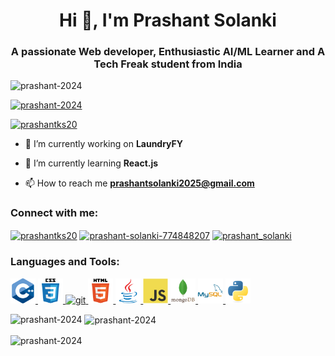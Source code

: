 <h1 align="center">Hi 👋, I'm Prashant Solanki</h1>
<h3 align="center">A passionate Web developer, Enthusiastic AI/ML Learner and A Tech Freak student from India</h3>

<p align="left"> <img src="https://komarev.com/ghpvc/?username=prashant-2024&label=Profile%20views&color=0e75b6&style=flat" alt="prashant-2024" /> </p>

<p align="left"> <a href="https://github.com/ryo-ma/github-profile-trophy"><img src="https://github-profile-trophy.vercel.app/?username=prashant-2024" alt="prashant-2024" /></a> </p>

<p align="left"> <a href="https://twitter.com/prashantks20" target="blank"><img src="https://img.shields.io/twitter/follow/prashantks20?logo=twitter&style=for-the-badge" alt="prashantks20" /></a> </p>

- 🔭 I’m currently working on **LaundryFY**

- 🌱 I’m currently learning **React.js**

- 📫 How to reach me **prashantsolanki2025@gmail.com**

<h3 align="left">Connect with me:</h3>
<p align="left">
<a href="https://twitter.com/prashantks20" target="blank"><img align="center" src="https://raw.githubusercontent.com/rahuldkjain/github-profile-readme-generator/master/src/images/icons/Social/twitter.svg" alt="prashantks20" height="30" width="40" /></a>
<a href="https://linkedin.com/in/prashant-solanki-774848207" target="blank"><img align="center" src="https://raw.githubusercontent.com/rahuldkjain/github-profile-readme-generator/master/src/images/icons/Social/linked-in-alt.svg" alt="prashant-solanki-774848207" height="30" width="40" /></a>
<a href="https://www.leetcode.com/prashant_solanki" target="blank"><img align="center" src="https://raw.githubusercontent.com/rahuldkjain/github-profile-readme-generator/master/src/images/icons/Social/leet-code.svg" alt="prashant_solanki" height="30" width="40" /></a>
</p>

<h3 align="left">Languages and Tools:</h3>
<p align="left"> <a href="https://www.w3schools.com/cpp/" target="_blank" rel="noreferrer"> <img src="https://raw.githubusercontent.com/devicons/devicon/master/icons/cplusplus/cplusplus-original.svg" alt="cplusplus" width="40" height="40"/> </a> <a href="https://www.w3schools.com/css/" target="_blank" rel="noreferrer"> <img src="https://raw.githubusercontent.com/devicons/devicon/master/icons/css3/css3-original-wordmark.svg" alt="css3" width="40" height="40"/> </a> <a href="https://git-scm.com/" target="_blank" rel="noreferrer"> <img src="https://www.vectorlogo.zone/logos/git-scm/git-scm-icon.svg" alt="git" width="40" height="40"/> </a> <a href="https://www.w3.org/html/" target="_blank" rel="noreferrer"> <img src="https://raw.githubusercontent.com/devicons/devicon/master/icons/html5/html5-original-wordmark.svg" alt="html5" width="40" height="40"/> </a> <a href="https://www.java.com" target="_blank" rel="noreferrer"> <img src="https://raw.githubusercontent.com/devicons/devicon/master/icons/java/java-original.svg" alt="java" width="40" height="40"/> </a> <a href="https://developer.mozilla.org/en-US/docs/Web/JavaScript" target="_blank" rel="noreferrer"> <img src="https://raw.githubusercontent.com/devicons/devicon/master/icons/javascript/javascript-original.svg" alt="javascript" width="40" height="40"/> </a> <a href="https://www.mongodb.com/" target="_blank" rel="noreferrer"> <img src="https://raw.githubusercontent.com/devicons/devicon/master/icons/mongodb/mongodb-original-wordmark.svg" alt="mongodb" width="40" height="40"/> </a> <a href="https://www.mysql.com/" target="_blank" rel="noreferrer"> <img src="https://raw.githubusercontent.com/devicons/devicon/master/icons/mysql/mysql-original-wordmark.svg" alt="mysql" width="40" height="40"/> </a> <a href="https://www.python.org" target="_blank" rel="noreferrer"> <img src="https://raw.githubusercontent.com/devicons/devicon/master/icons/python/python-original.svg" alt="python" width="40" height="40"/> </a> </p>

<p><img align="left" src="https://github-readme-stats.vercel.app/api/top-langs?username=prashant-2024&show_icons=true&locale=en&layout=compact" alt="prashant-2024" /></p>

<p>&nbsp;<img align="center" src="https://github-readme-stats.vercel.app/api?username=prashant-2024&show_icons=true&locale=en" alt="prashant-2024" /></p>

<p><img align="center" src="https://github-readme-streak-stats.herokuapp.com/?user=prashant-2024&" alt="prashant-2024" /></p>
